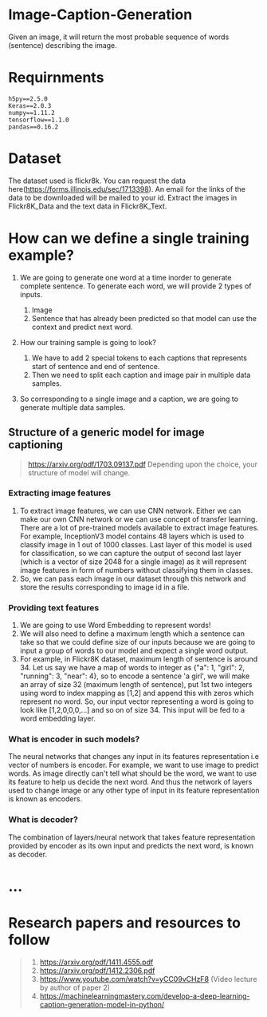 # Image-Caption-Generation
Given an image, it will return the most probable sequence of words (sentence) describing the image. 


# Requirnments
    h5py==2.5.0
    Keras==2.0.3
    numpy==1.11.2
    tensorflow==1.1.0
    pandas==0.16.2
    
# Dataset
    
The dataset used is flickr8k. You can request the data here(https://forms.illinois.edu/sec/1713398). An email for the links of the data to be downloaded will be mailed to your id. Extract the images in Flickr8K_Data and the text data in Flickr8K_Text. <br>


# How can we define a single training example?

1. We are going to generate one word at a time inorder to generate complete sentence. To generate each word, we will provide 2 types of inputs.
    1. Image
    2. Sentence that has already been predicted so that model can use the context and predict next word.
2. How our training sample is going to look?
    1. We have to add 2 special tokens to each captions that represents start of sentence and end of sentence.
    2. Then we need to split each caption and image pair in multiple data samples.
    
3. So corresponding to a single image and a caption, we are going to generate multiple data samples.

## Structure of a generic model for image captioning
> https://arxiv.org/pdf/1703.09137.pdf Depending upon the choice, your structure of model will change.

### Extracting image features
1. To extract image features, we can use CNN network. Either we can make our own CNN network or we can use concept of transfer learning. There are a lot of pre-trained models available to extract image features. For example, InceptionV3 model contains 48 layers which is used to classify image in 1 out of 1000 classes. Last layer of this model is used for classification, so we can capture the output of second last layer (which is a vector of size 2048 for a single image) as it will represent image features in form of numbers without classifying them in classes.
2. So, we can pass each image in our dataset through this network and store the results corresponding to image id in a file.

### Providing text features
1. We are going to use Word Embedding to represent words!
2. We will also need to define a maximum length which a sentence can take so that we could define size of our inputs because we are going to input a group of words to our model and expect a single word output.
3. For example, in Flickr8K dataset, maximum length of sentence is around 34. Let us say we have a map of words to integer as {"a": 1, "girl": 2, "running": 3, "near": 4}, so to encode a sentence 'a girl', we will make an array of size 32 (maximum length of sentence), put 1st two integers using word to index mapping as [1,2] and append this with zeros which represent no word. So, our input vector representing a word is going to look like [1,2,0,0,0,...] and so on of size 34. This input will be fed to a word embedding layer. 


### What is encoder in such models?
The neural networks that changes any input in its features representation i.e vector of numbers is encoder. For example, we want to use image to predict words. As image directly can't tell what should be the word, we want to use its feature to help us decide the next word. And thus the network  of layers used to change image or any other type of input in its feature representation is known as encoders.
### What is decoder?

The combination of layers/neural network that takes feature representation provided by encoder as its own input and predicts the next word, is known as decoder.

# ...


# Research papers and resources to follow
> 1. https://arxiv.org/pdf/1411.4555.pdf
> 2. https://arxiv.org/pdf/1412.2306.pdf
> 3. https://www.youtube.com/watch?v=yCC09vCHzF8 (Video lecture by author of paper 2)
> 4. https://machinelearningmastery.com/develop-a-deep-learning-caption-generation-model-in-python/
